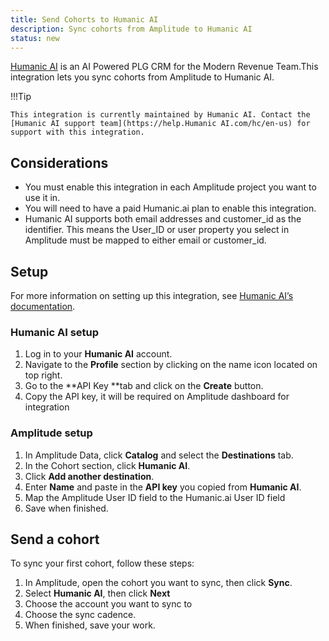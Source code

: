```yaml
---
title: Send Cohorts to Humanic AI
description: Sync cohorts from Amplitude to Humanic AI
status: new
---
```


[Humanic AI](https://www.humanic.ai/) is an AI Powered PLG CRM for the Modern Revenue Team.This integration lets you sync cohorts from Amplitude to Humanic AI. 

!!!Tip

    This integration is currently maintained by Humanic AI. Contact the [Humanic AI support team](https://help.Humanic AI.com/hc/en-us) for support with this integration. 

## Considerations

- You must enable this integration in each Amplitude project you want to use it in.
- You will need to have a paid Humanic.ai plan to enable this integration.
- Humanic AI supports both email addresses and customer_id as the identifier. This means the User_ID or user property you select in Amplitude must be mapped to either email or customer_id.

## Setup

For more information on setting up this integration, see [Humanic AI’s documentation](https://humanic.gitbook.io/humanic/implementing-integrations/amplitude).

### Humanic AI setup

1. Log in to your **Humanic AI** account.
2. Navigate to the **Profile** section by clicking on the name icon located on top right.
3. Go to the **API Key **tab and click on the **Create** button.
4. Copy the API key, it will be required on Amplitude dashboard for integration

### Amplitude setup

1. In Amplitude Data, click **Catalog** and select the **Destinations** tab.
2. In the Cohort section, click **Humanic AI**.
3. Click **Add another destination**.
4. Enter **Name** and paste in the **API key** you copied from **Humanic AI**.
5. Map the Amplitude User ID field to the Humanic.ai User ID field
6. Save when finished.

## Send a cohort

To sync your first cohort, follow these steps:

1. In Amplitude, open the cohort you want to sync, then click **Sync**.
2. Select **Humanic AI**, then click **Next**
3. Choose the account you want to sync to
4. Choose the sync cadence.
5. When finished, save your work.
